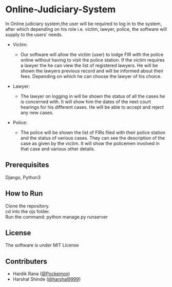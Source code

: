 # Online-Judiciary-System

In Online judiciary system,the user will be required to log in to the system, after which 
depending on his role i.e. victim, lawyer, police, the software will supply to the users’ needs.

* Victim:
   * Our software will allow the victim (user) to lodge FIR with the police online
     without having to visit the police station. If the victim requires a lawyer the he can
     view the list of registered lawyers. He will be shown the lawyers previous record
     and will be informed about their fees. Depending on which he can choose the
     lawyer of his choice.

* Lawyer:
   * The lawyer on logging in will be shown the status of all the cases he is concerned
     with. It will show him the dates of the next court hearings for his different cases.
     He will be able to accept and reject any new cases.
      
* Police:
    * The police will be shown the list of FIRs filed with their police station and the
      status of various cases. They can see the description of the case as given by the
      victim. It will show the policemen involved in that case and various other details.
      

## Prerequisites
Django, Python3

## How to Run
Clone the repository. <br>cd into the ojs folder. <br>Run the command: python manage.py runserver 

## License
The software is under MIT License

## Contributers
- Hardik Rana ([@Pockemon](https://github.com/Pockemon))
- Harshal Shinde ([@harshal9999](https://github.com/harshal9999))

